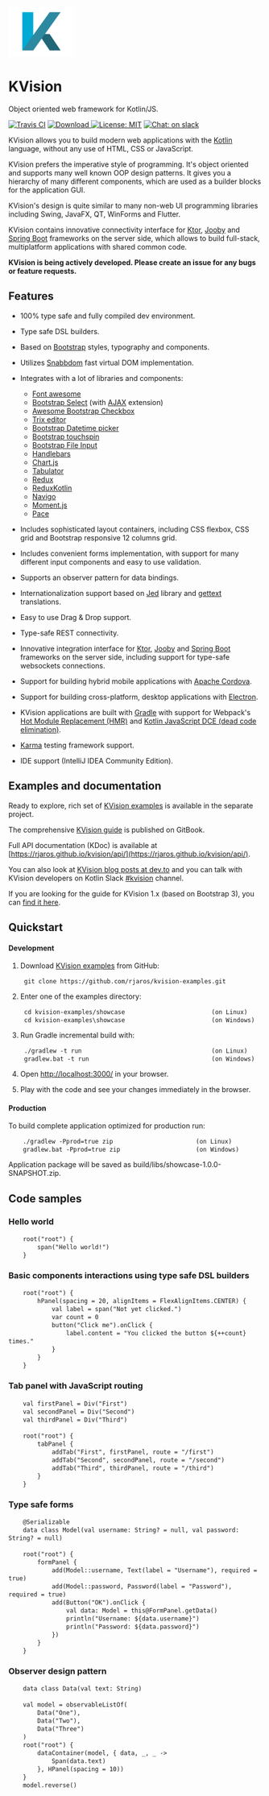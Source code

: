 ![KVision Logo](graphics/kvision-logo.png?raw=true "KVision")
# KVision

Object oriented web framework for Kotlin/JS.

[![Travis CI](https://travis-ci.com/rjaros/kvision.svg?branch=master)](https://travis-ci.com/rjaros/kvision)
[![Download](https://api.bintray.com/packages/rjaros/kotlin/kvision/images/download.svg) ](https://bintray.com/rjaros/kotlin/kvision/_latestVersion)
[![License: MIT](https://img.shields.io/badge/License-MIT-yellow.svg)](https://opensource.org/licenses/MIT)
[![Chat: on slack](https://img.shields.io/badge/chat-on%20slack-green.svg)](https://kotlinlang.slack.com/?redir=%2Fmessages%2FCL4C1SLKC)

KVision allows you to build modern web applications with the [Kotlin](https://kotlinlang.org) language, 
without any use of HTML, CSS or JavaScript.

KVision prefers the imperative style of programming. It's object oriented and supports many well known OOP design patterns. It gives you a hierarchy of many different components, 
which are used as a builder blocks for the application GUI.

KVision's design is quite similar to many non-web UI programming libraries including Swing, JavaFX, QT, WinForms and Flutter.

KVision contains innovative connectivity interface for [Ktor](https://ktor.io/), [Jooby](https://jooby.org) and [Spring Boot](https://spring.io/projects/spring-boot) frameworks on the server side, which
allows to build full-stack, multiplatform applications with shared common code.

**KVision is being actively developed. Please create an issue for any bugs or feature requests.**

## Features

- 100% type safe and fully compiled dev environment.
- Type safe DSL builders.
- Based on [Bootstrap](https://getbootstrap.com/) styles, typography and components.
- Utilizes [Snabbdom](https://github.com/snabbdom/snabbdom) fast virtual DOM implementation.
- Integrates with a lot of libraries and components:
    - [Font awesome](https://fontawesome.com/)
    - [Bootstrap Select](https://github.com/silviomoreto/bootstrap-select) (with [AJAX](https://github.com/truckingsim/Ajax-Bootstrap-Select) extension)
    - [Awesome Bootstrap Checkbox](https://github.com/flatlogic/awesome-bootstrap-checkbox)
    - [Trix editor](https://trix-editor.org/)
    - [Bootstrap Datetime picker](https://github.com/pingcheng/bootstrap4-datetimepicker)
    - [Bootstrap touchspin](https://github.com/istvan-ujjmeszaros/bootstrap-touchspin)
    - [Bootstrap File Input](http://plugins.krajee.com/file-input)
    - [Handlebars](http://handlebarsjs.com/)
    - [Chart.js](https://www.chartjs.org/)
    - [Tabulator](http://tabulator.info/)
    - [Redux](https://redux.js.org/)
    - [ReduxKotlin](https://reduxkotlin.org/)
    - [Navigo](https://github.com/krasimir/navigo)
    - [Moment.js](https://momentjs.com/)
    - [Pace](https://github.hubspot.com/pace/docs/welcome/)
 
- Includes sophisticated layout containers, including CSS flexbox, CSS grid and Bootstrap responsive 12 columns grid.
- Includes convenient forms implementation, with support for many different input components and easy to use validation.
- Supports an observer pattern for data bindings.
- Internationalization support based on [Jed](http://messageformat.github.io/Jed/) library and [gettext](https://www.gnu.org/software/gettext/) translations. 
- Easy to use Drag & Drop support.
- Type-safe REST connectivity.
- Innovative integration interface for [Ktor](https://ktor.io), [Jooby](https://jooby.org) and [Spring Boot](https://spring.io/projects/spring-boot) frameworks on the server side,
including support for type-safe websockets connections.
- Support for building hybrid mobile applications with [Apache Cordova](https://cordova.apache.org/).
- Support for building cross-platform, desktop applications with [Electron](https://electronjs.org).
- KVision applications are built with [Gradle](https://gradle.org/) with support for Webpack's [Hot Module Replacement (HMR)](https://webpack.js.org/concepts/hot-module-replacement/) and
[Kotlin JavaScript DCE (dead code elimination)](https://kotlinlang.org/docs/reference/javascript-dce.html).
- [Karma](https://karma-runner.github.io/) testing framework support.
- IDE support (IntelliJ IDEA Community Edition).

## Examples and documentation

Ready to explore, rich set of [KVision examples](https://github.com/rjaros/kvision-examples) is available in the separate project.

The comprehensive [KVision guide](https://kvision.gitbook.io/kvision-guide/) is published on GitBook. 

Full API documentation (KDoc) is available at [https://rjaros.github.io/kvision/api/](https://rjaros.github.io/kvision/api/).

You can also look at [KVision blog posts at dev.to](https://dev.to/t/kvision/latest) and you can talk with KVision 
developers on Kotlin Slack [#kvision](https://kotlinlang.slack.com/messages/kvision/) channel.

If you are looking for the guide for KVision 1.x (based on Bootstrap 3), you can [find it here](https://kvision.gitbook.io/kvision-guide/v/kvision-1.x/).

## Quickstart

#### Development

1. Download [KVision examples](https://github.com/rjaros/kvision-examples) from GitHub:

        git clone https://github.com/rjaros/kvision-examples.git
        
2. Enter one of the examples directory:

        cd kvision-examples/showcase                        (on Linux)
        cd kvision-examples\showcase                        (on Windows)

3. Run Gradle incremental build with:

        ./gradlew -t run                                    (on Linux)
        gradlew.bat -t run                                  (on Windows)
        
4. Open [http://localhost:3000/](http://localhost:3000/) in your browser.

5. Play with the code and see your changes immediately in the browser.

#### Production

To build complete application optimized for production run:

        ./gradlew -Pprod=true zip                       (on Linux)
        gradlew.bat -Pprod=true zip                     (on Windows)
        
Application package will be saved as build/libs/showcase-1.0.0-SNAPSHOT.zip.

## Code samples

### Hello world

        root("root") {
            span("Hello world!")
        }

### Basic components interactions using type safe DSL builders

        root("root") {
            hPanel(spacing = 20, alignItems = FlexAlignItems.CENTER) {
                val label = span("Not yet clicked.")
                var count = 0
                button("Click me").onClick {
                    label.content = "You clicked the button ${++count} times."
                }
            }
        }

### Tab panel with JavaScript routing

        val firstPanel = Div("First")
        val secondPanel = Div("Second")
        val thirdPanel = Div("Third")

        root("root") {
            tabPanel {
                addTab("First", firstPanel, route = "/first")
                addTab("Second", secondPanel, route = "/second")
                addTab("Third", thirdPanel, route = "/third")
            }
        }

### Type safe forms

        @Serializable
        data class Model(val username: String? = null, val password: String? = null)

        root("root") {
            formPanel {
                add(Model::username, Text(label = "Username"), required = true)
                add(Model::password, Password(label = "Password"), required = true)
                add(Button("OK").onClick {
                    val data: Model = this@FormPanel.getData()
                    println("Username: ${data.username}")
                    println("Password: ${data.password}")
                })
            }
        }
        
### Observer design pattern

        data class Data(val text: String)
        
        val model = observableListOf(
            Data("One"),
            Data("Two"),
            Data("Three")
        )
        root("root") {
            dataContainer(model, { data, _, _ ->
                Span(data.text)
            }, HPanel(spacing = 10))
        }
        model.reverse()
